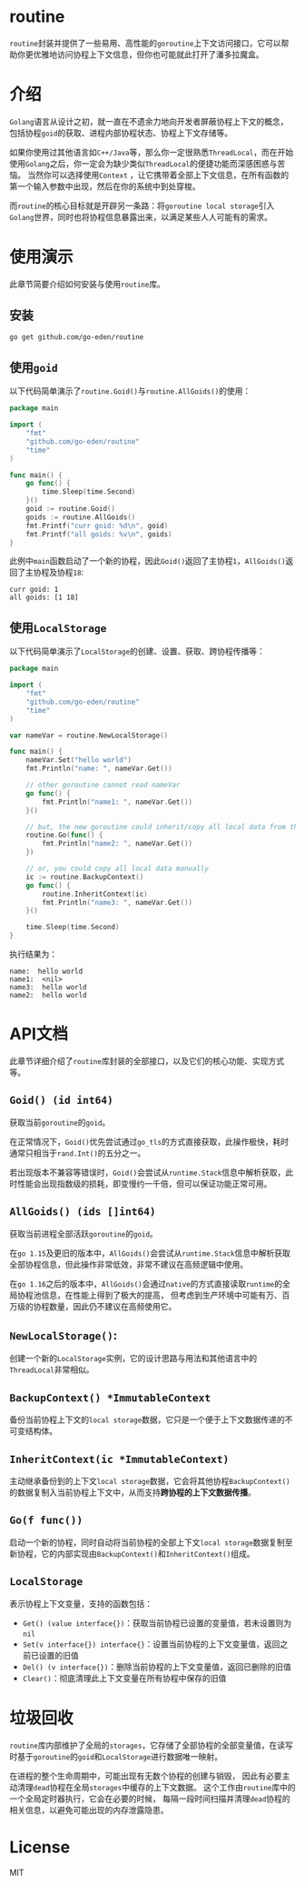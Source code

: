 # routine

`routine`封装并提供了一些易用、高性能的`goroutine`上下文访问接口，它可以帮助你更优雅地访问协程上下文信息，但你也可能就此打开了潘多拉魔盒。

# 介绍

`Golang`语言从设计之初，就一直在不遗余力地向开发者屏蔽协程上下文的概念，包括协程`goid`的获取、进程内部协程状态、协程上下文存储等。

如果你使用过其他语言如`C++/Java`等，那么你一定很熟悉`ThreadLocal`，而在开始使用`Golang`之后，你一定会为缺少类似`ThreadLocal`的便捷功能而深感困惑与苦恼。 当然你可以选择使用`Context`
，让它携带着全部上下文信息，在所有函数的第一个输入参数中出现，然后在你的系统中到处穿梭。

而`routine`的核心目标就是开辟另一条路：将`goroutine local storage`引入`Golang`世界，同时也将协程信息暴露出来，以满足某些人人可能有的需求。

# 使用演示

此章节简要介绍如何安装与使用`routine`库。

## 安装

```bash
go get github.com/go-eden/routine
```

## 使用`goid`

以下代码简单演示了`routine.Goid()`与`routine.AllGoids()`的使用：

```go
package main

import (
	"fmt"
	"github.com/go-eden/routine"
	"time"
)

func main() {
	go func() {
		time.Sleep(time.Second)
	}()
	goid := routine.Goid()
	goids := routine.AllGoids()
	fmt.Printf("curr goid: %d\n", goid)
	fmt.Printf("all goids: %v\n", goids)
}
```

此例中`main`函数启动了一个新的协程，因此`Goid()`返回了主协程`1`，`AllGoids()`返回了主协程及协程`18`:

```text
curr goid: 1
all goids: [1 18]
```

## 使用`LocalStorage`

以下代码简单演示了`LocalStorage`的创建、设置、获取、跨协程传播等：

```go
package main

import (
	"fmt"
	"github.com/go-eden/routine"
	"time"
)

var nameVar = routine.NewLocalStorage()

func main() {
	nameVar.Set("hello world")
	fmt.Println("name: ", nameVar.Get())

	// other goroutine cannot read nameVar
	go func() {
		fmt.Println("name1: ", nameVar.Get())
	}()

	// but, the new goroutine could inherit/copy all local data from the current goroutine like this:
	routine.Go(func() {
		fmt.Println("name2: ", nameVar.Get())
	})

	// or, you could copy all local data manually
	ic := routine.BackupContext()
	go func() {
		routine.InheritContext(ic)
		fmt.Println("name3: ", nameVar.Get())
	}()

	time.Sleep(time.Second)
}
```

执行结果为：

```text
name:  hello world
name1:  <nil>
name3:  hello world
name2:  hello world
```

# API文档

此章节详细介绍了`routine`库封装的全部接口，以及它们的核心功能、实现方式等。

## `Goid() (id int64)`

获取当前`goroutine`的`goid`。

在正常情况下，`Goid()`优先尝试通过`go_tls`的方式直接获取，此操作极快，耗时通常只相当于`rand.Int()`的五分之一。

若出现版本不兼容等错误时，`Goid()`会尝试从`runtime.Stack`信息中解析获取，此时性能会出现指数级的损耗，即变慢约一千倍，但可以保证功能正常可用。

## `AllGoids() (ids []int64)`

获取当前进程全部活跃`goroutine`的`goid`。

在`go 1.15`及更旧的版本中，`AllGoids()`会尝试从`runtime.Stack`信息中解析获取全部协程信息，但此操作非常低效，非常不建议在高频逻辑中使用。

在`go 1.16`之后的版本中，`AllGoids()`会通过`native`的方式直接读取`runtime`的全局协程池信息，在性能上得到了极大的提高， 但考虑到生产环境中可能有万、百万级的协程数量，因此仍不建议在高频使用它。

## `NewLocalStorage()`:

创建一个新的`LocalStorage`实例，它的设计思路与用法和其他语言中的`ThreadLocal`非常相似。

## `BackupContext() *ImmutableContext`

备份当前协程上下文的`local storage`数据，它只是一个便于上下文数据传递的不可变结构体。

## `InheritContext(ic *ImmutableContext)`

主动继承备份到的上下文`local storage`数据，它会将其他协程`BackupContext()`的数据复制入当前协程上下文中，从而支持**跨协程的上下文数据传播**。

## `Go(f func())`

启动一个新的协程，同时自动将当前协程的全部上下文`local storage`数据复制至新协程，它的内部实现由`BackupContext()`和`InheritContext()`组成。

## `LocalStorage`

表示协程上下文变量，支持的函数包括：

+ `Get() (value interface{})`：获取当前协程已设置的变量值，若未设置则为`nil`
+ `Set(v interface{}) interface{}`：设置当前协程的上下文变量值，返回之前已设置的旧值
+ `Del() (v interface{})`：删除当前协程的上下文变量值，返回已删除的旧值
+ `Clear()`：彻底清理此上下文变量在所有协程中保存的旧值

# 垃圾回收

`routine`库内部维护了全局的`storages`，它存储了全部协程的全部变量值，在读写时基于`goroutine`的`goid`和`LocalStorage`进行数据唯一映射。

在进程的整个生命周期中，可能出现有无数个协程的创建与销毁，
因此有必要主动清理`dead`协程在全局`storages`中缓存的上下文数据。
这个工作由`routine`库中的一个全局定时器执行，它会在必要的时候，
每隔一段时间扫描并清理`dead`协程的相关信息，以避免可能出现的内存泄露隐患。

# License

MIT